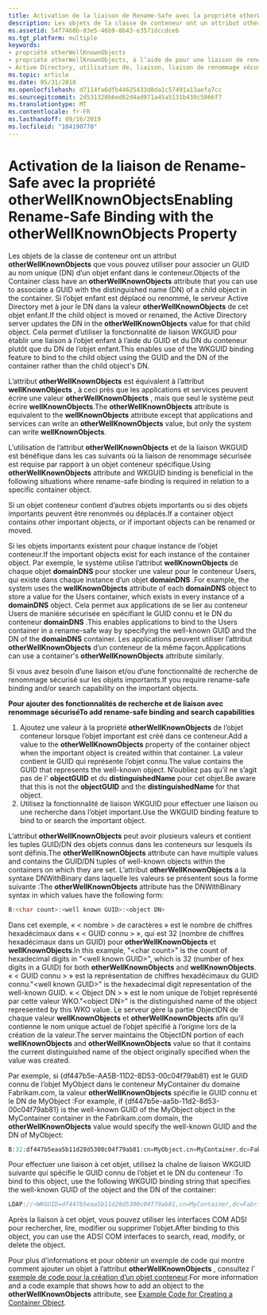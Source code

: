 ```yaml
---
title: Activation de la liaison de Rename-Safe avec la propriété otherWellKnownObjects
description: Les objets de la classe de conteneur ont un attribut otherWellKnownObjects que vous pouvez utiliser pour associer un GUID au nom unique (DN) d’un objet enfant dans le conteneur.
ms.assetid: 54f7468b-03e5-46b9-8b43-e3571dccdceb
ms.tgt_platform: multiple
keywords:
- propriété otherWellKnownObjects
- propriété otherWellKnownObjects, à l’aide de pour une liaison de renommage sécurisée
- Active Directory, utilisation de, liaison, liaison de renommage sécurisée
ms.topic: article
ms.date: 05/31/2018
ms.openlocfilehash: d7114fa6dfb44625433d8da1c57491a13aefa7cc
ms.sourcegitcommit: 2d531328b6ed82d4ad971a45a5131b430c5866f7
ms.translationtype: MT
ms.contentlocale: fr-FR
ms.lasthandoff: 09/16/2019
ms.locfileid: "104190770"
---
```

# <a name="enabling-rename-safe-binding-with-the-otherwellknownobjects-property"></a><span data-ttu-id="7fad4-106">Activation de la liaison de Rename-Safe avec la propriété otherWellKnownObjects</span><span class="sxs-lookup"><span data-stu-id="7fad4-106">Enabling Rename-Safe Binding with the otherWellKnownObjects Property</span></span>

<span data-ttu-id="7fad4-107">Les objets de la classe de conteneur ont un attribut **otherWellKnownObjects** que vous pouvez utiliser pour associer un GUID au nom unique (DN) d’un objet enfant dans le conteneur.</span><span class="sxs-lookup"><span data-stu-id="7fad4-107">Objects of the Container class have an **otherWellKnownObjects** attribute that you can use to associate a GUID with the distinguished name (DN) of a child object in the container.</span></span> <span data-ttu-id="7fad4-108">Si l’objet enfant est déplacé ou renommé, le serveur Active Directory met à jour le DN dans la valeur **otherWellKnownObjects** de cet objet enfant.</span><span class="sxs-lookup"><span data-stu-id="7fad4-108">If the child object is moved or renamed, the Active Directory server updates the DN in the **otherWellKnownObjects** value for that child object.</span></span> <span data-ttu-id="7fad4-109">Cela permet d’utiliser la fonctionnalité de liaison WKGUID pour établir une liaison à l’objet enfant à l’aide du GUID et du DN du conteneur plutôt que du DN de l’objet enfant.</span><span class="sxs-lookup"><span data-stu-id="7fad4-109">This enables use of the WKGUID binding feature to bind to the child object using the GUID and the DN of the container rather than the child object's DN.</span></span>

<span data-ttu-id="7fad4-110">L’attribut **otherWellKnownObjects** est équivalent à l’attribut **wellKnownObjects** , à ceci près que les applications et services peuvent écrire une valeur **otherWellKnownObjects** , mais que seul le système peut écrire **wellKnownObjects**.</span><span class="sxs-lookup"><span data-stu-id="7fad4-110">The **otherWellKnownObjects** attribute is equivalent to the **wellKnownObjects** attribute except that applications and services can write an **otherWellKnownObjects** value, but only the system can write **wellKnownObjects**.</span></span>

<span data-ttu-id="7fad4-111">L’utilisation de l’attribut **otherWellKnownObjects** et de la liaison WKGUID est bénéfique dans les cas suivants où la liaison de renommage sécurisée est requise par rapport à un objet conteneur spécifique.</span><span class="sxs-lookup"><span data-stu-id="7fad4-111">Using **otherWellKnownObjects** attribute and WKGUID binding is beneficial in the following situations where rename-safe binding is required in relation to a specific container object.</span></span>

<span data-ttu-id="7fad4-112">Si un objet conteneur contient d’autres objets importants ou si des objets importants peuvent être renommés ou déplacés.</span><span class="sxs-lookup"><span data-stu-id="7fad4-112">If a container object contains other important objects, or if important objects can be renamed or moved.</span></span>

<span data-ttu-id="7fad4-113">Si les objets importants existent pour chaque instance de l’objet conteneur.</span><span class="sxs-lookup"><span data-stu-id="7fad4-113">If the important objects exist for each instance of the container object.</span></span> <span data-ttu-id="7fad4-114">Par exemple, le système utilise l’attribut **wellKnownObjects** de chaque objet **domainDNS** pour stocker une valeur pour le conteneur Users, qui existe dans chaque instance d’un objet **domainDNS** .</span><span class="sxs-lookup"><span data-stu-id="7fad4-114">For example, the system uses the **wellKnownObjects** attribute of each **domainDNS** object to store a value for the Users container, which exists in every instance of a **domainDNS** object.</span></span> <span data-ttu-id="7fad4-115">Cela permet aux applications de se lier au conteneur Users de manière sécurisée en spécifiant le GUID connu et le DN du conteneur **domainDNS** .</span><span class="sxs-lookup"><span data-stu-id="7fad4-115">This enables applications to bind to the Users container in a rename-safe way by specifying the well-known GUID and the DN of the **domainDNS** container.</span></span> <span data-ttu-id="7fad4-116">Les applications peuvent utiliser l’attribut **otherWellKnownObjects** d’un conteneur de la même façon.</span><span class="sxs-lookup"><span data-stu-id="7fad4-116">Applications can use a container's **otherWellKnownObjects** attribute similarly.</span></span>

<span data-ttu-id="7fad4-117">Si vous avez besoin d’une liaison et/ou d’une fonctionnalité de recherche de renommage sécurisé sur les objets importants.</span><span class="sxs-lookup"><span data-stu-id="7fad4-117">If you require rename-safe binding and/or search capability on the important objects.</span></span>

<span data-ttu-id="7fad4-118">**Pour ajouter des fonctionnalités de recherche et de liaison avec renommage sécurisé**</span><span class="sxs-lookup"><span data-stu-id="7fad4-118">**To add rename-safe binding and search capabilities**</span></span>

1.  <span data-ttu-id="7fad4-119">Ajoutez une valeur à la propriété **otherWellKnownObjects** de l’objet conteneur lorsque l’objet important est créé dans ce conteneur.</span><span class="sxs-lookup"><span data-stu-id="7fad4-119">Add a value to the **otherWellKnownObjects** property of the container object when the important object is created within that container.</span></span> <span data-ttu-id="7fad4-120">La valeur contient le GUID qui représente l’objet connu.</span><span class="sxs-lookup"><span data-stu-id="7fad4-120">The value contains the GUID that represents the well-known object.</span></span> <span data-ttu-id="7fad4-121">N’oubliez pas qu’il ne s’agit pas de l' **objectGUID** et du **distinguishedName** pour cet objet.</span><span class="sxs-lookup"><span data-stu-id="7fad4-121">Be aware that this is not the **objectGUID** and the **distinguishedName** for that object.</span></span>
2.  <span data-ttu-id="7fad4-122">Utilisez la fonctionnalité de liaison WKGUID pour effectuer une liaison ou une recherche dans l’objet important.</span><span class="sxs-lookup"><span data-stu-id="7fad4-122">Use the WKGUID binding feature to bind to or search the important object.</span></span>

<span data-ttu-id="7fad4-123">L’attribut **otherWellKnownObjects** peut avoir plusieurs valeurs et contient les tuples GUID/DN des objets connus dans les conteneurs sur lesquels ils sont définis.</span><span class="sxs-lookup"><span data-stu-id="7fad4-123">The **otherWellKnownObjects** attribute can have multiple values and contains the GUID/DN tuples of well-known objects within the containers on which they are set.</span></span> <span data-ttu-id="7fad4-124">L’attribut **otherWellKnownObjects** a la syntaxe DNWithBinary dans laquelle les valeurs se présentent sous la forme suivante :</span><span class="sxs-lookup"><span data-stu-id="7fad4-124">The **otherWellKnownObjects** attribute has the DNWithBinary syntax in which values have the following form:</span></span>


```C++
B:<char count>:<well known GUID>:<object DN>
```



<span data-ttu-id="7fad4-125">Dans cet exemple, « &lt; nombre &gt; de caractères » est le nombre de chiffres hexadécimaux dans « &lt; GUID connu &gt; », qui est 32 (nombre de chiffres hexadécimaux dans un GUID) pour **otherWellKnownObjects** et **wellKnownObjects**.</span><span class="sxs-lookup"><span data-stu-id="7fad4-125">In this example, "&lt;char count&gt;" is the count of hexadecimal digits in "&lt;well known GUID&gt;", which is 32 (number of hex digits in a GUID) for both **otherWellKnownObjects** and **wellKnownObjects**.</span></span> <span data-ttu-id="7fad4-126">« &lt; GUID connu &gt; » est la représentation de chiffres hexadécimaux du GUID connu.</span><span class="sxs-lookup"><span data-stu-id="7fad4-126">"&lt;well known GUID&gt;" is the hexadecimal digit representation of the well-known GUID.</span></span> <span data-ttu-id="7fad4-127">« &lt; Object DN &gt; » est le nom unique de l’objet représenté par cette valeur WKO.</span><span class="sxs-lookup"><span data-stu-id="7fad4-127">"&lt;object DN&gt;" is the distinguished name of the object represented by this WKO value.</span></span> <span data-ttu-id="7fad4-128">Le serveur gère la partie ObjectDN de chaque valeur **wellKnownObjects** et **otherWellKnownObjects** afin qu’il contienne le nom unique actuel de l’objet spécifié à l’origine lors de la création de la valeur.</span><span class="sxs-lookup"><span data-stu-id="7fad4-128">The server maintains the ObjectDN portion of each **wellKnownObjects** and **otherWellKnownObjects** value so that it contains the current distinguished name of the object originally specified when the value was created.</span></span>

<span data-ttu-id="7fad4-129">Par exemple, si {df447b5e-AA5B-11D2-8D53-00c04f79ab81} est le GUID connu de l’objet MyObject dans le conteneur MyContainer du domaine Fabrikam.com, la valeur **otherWellKnownObjects** spécifie le GUID connu et le DN de MyObject :</span><span class="sxs-lookup"><span data-stu-id="7fad4-129">For example, if {df447b5e-aa5b-11d2-8d53-00c04f79ab81} is the well-known GUID of the MyObject object in the MyContainer container in the Fabrikam.com domain, the **otherWellKnownObjects** value would specify the well-known GUID and the DN of MyObject:</span></span>


```C++
B:32:df447b5eaa5b11d28d5300c04f79ab81:cn=MyObject,cn=MyContainer,dc=Fabrikam,dc=com
```



<span data-ttu-id="7fad4-130">Pour effectuer une liaison à cet objet, utilisez la chaîne de liaison WKGUID suivante qui spécifie le GUID connu de l’objet et le DN du conteneur :</span><span class="sxs-lookup"><span data-stu-id="7fad4-130">To bind to this object, use the following WKGUID binding string that specifies the well-known GUID of the object and the DN of the container:</span></span>


```C++
LDAP://<WKGUID=df447b5eaa5b11d28d5300c04f79ab81,cn=MyContainer,dc=Fabrikam,dc=com>
```



<span data-ttu-id="7fad4-131">Après la liaison à cet objet, vous pouvez utiliser les interfaces COM ADSI pour rechercher, lire, modifier ou supprimer l’objet.</span><span class="sxs-lookup"><span data-stu-id="7fad4-131">After binding to this object, you can use the ADSI COM interfaces to search, read, modify, or delete the object.</span></span>

<span data-ttu-id="7fad4-132">Pour plus d’informations et pour obtenir un exemple de code qui montre comment ajouter un objet à l’attribut **otherWellKnownObjects** , consultez l' [exemple de code pour la création d’un objet conteneur](example-code-for-creating-a-container-object.md).</span><span class="sxs-lookup"><span data-stu-id="7fad4-132">For more information and a code example that shows how to add an object to the **otherWellKnownObjects** attribute, see [Example Code for Creating a Container Object](example-code-for-creating-a-container-object.md).</span></span>

 

 




